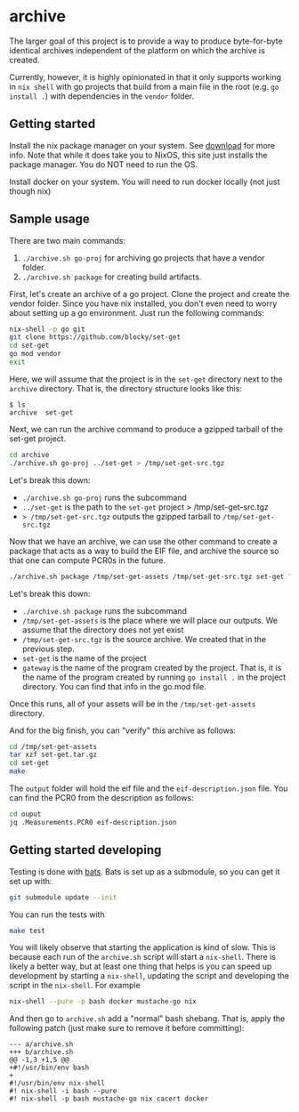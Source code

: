 # archive

The larger goal of this project is to provide a way to produce byte-for-byte
identical archives independent of the platform on which the archive is created.

Currently, however, it is highly opinionated in that it only supports working
in `nix shell` with go projects that build from a main file in the root (e.g.
`go install .`) with dependencies in the `vendor` folder.

## Getting started

Install the nix package manager on your system. See
[download](https://nixos.org/download/) for more info.  Note that while it does
take you to NixOS, this site just installs the package manager. You do NOT need
to run the OS.

Install docker on your system.  You will need to run docker locally (not just
though nix)

## Sample usage

There are two main commands:
1. `./archive.sh go-proj` for archiving go projects that have a vendor folder.
2. `./archive.sh package` for creating build artifacts.

First, let's create an archive of a go project.  Clone the project and create
the vendor folder.  Since you have nix installed, you don't even need to worry
about setting up a go environment.  Just run the following commands:

```bash
nix-shell -p go git
git clone https://github.com/blocky/set-get
cd set-get
go mod vendor
exit
```

Here, we will assume that the project is in the `set-get` directory next to the
`archive` directory. That is, the directory structure looks like this:

```
$ ls
archive  set-get
```

Next, we can run the archive command to produce a gzipped tarball of the
set-get project.

```bash
cd archive
./archive.sh go-proj ../set-get > /tmp/set-get-src.tgz
```

Let's break this down:

* `./archive.sh go-proj` runs the subcommand
* `../set-get` is the path to the `set-get` project > /tmp/set-get-src.tgz
* `> /tmp/set-get-src.tgz` outputs the gzipped tarball to `/tmp/set-get-src.tgz`

Now that we have an archive, we can use the other command to create a package
that acts as a way to build the EIF file, and archive the source so that one
can compute PCR0s in the future.

```bash
./archive.sh package /tmp/set-get-assets /tmp/set-get-src.tgz set-get "gateway"
```

Let's break this down:
* `./archive.sh package` runs the subcommand
* `/tmp/set-get-assets` is the place where we will place our outputs. We assume
  that the directory does not yet exist
* `/tmp/set-get-src.tgz` is the source archive.  We created that in the
  previous step.
* `set-get` is the name of the project
* `gateway` is the name of the program created by the project.  That is, it is
  the name of the program created by running `go install .` in the project
  directory.  You can find that info in the go.mod file.

Once this runs, all of your assets will be in the `/tmp/set-get-assets` directory.

And for the big finish, you can "verify" this archive as follows:

```bash
cd /tmp/set-get-assets
tar xzf set-get.tar.gz
cd set-get
make
```
The `output` folder will hold the eif file and the `eif-description.json` file.
You can find the PCR0 from the description as follows:

```bash
cd ouput
jq .Measurements.PCR0 eif-description.json
```

## Getting started developing

Testing is done with [bats](https://bats-core.readthedocs.io).  Bats is set up
as a submodule, so you can get it set up with:

```bash
git submodule update --init
```

You can run the tests with

```bash
make test
```

You will likely observe that starting the application is kind of slow.  This is
because each run of the `archive.sh` script will start a `nix-shell`.  There is
likely a better way, but at least one thing that helps is you can speed up
development by starting a `nix-shell`, updating the script and developing the
script in the `nix-shell`.  For example

```bash
nix-shell --pure -p bash docker mustache-go nix
```

And then go to `archive.sh` add a "normal" bash shebang. That is, apply the
following patch (just make sure to remove it before committing):

```
--- a/archive.sh
+++ b/archive.sh
@@ -1,3 +1,5 @@
+#!/usr/bin/env bash
+
#!/usr/bin/env nix-shell
#! nix-shell -i bash --pure
#! nix-shell -p bash mustache-go nix cacert docker
```
